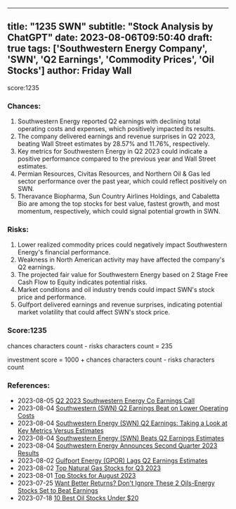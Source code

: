 
---
title: "1235 SWN"
subtitle: "Stock Analysis by ChatGPT"
date: 2023-08-06T09:50:40
draft: true
tags: ['Southwestern Energy Company', 'SWN', 'Q2 Earnings', 'Commodity Prices', 'Oil Stocks']
author: Friday Wall
---

score:1235
### Chances:
1. Southwestern Energy reported Q2 earnings with declining total operating costs and expenses, which positively impacted its results.
2. The company delivered earnings and revenue surprises in Q2 2023, beating Wall Street estimates by 28.57% and 11.76%, respectively.
3. Key metrics for Southwestern Energy in Q2 2023 could indicate a positive performance compared to the previous year and Wall Street estimates.
4. Permian Resources, Civitas Resources, and Northern Oil & Gas led sector performance over the past year, which could reflect positively on SWN.
5. Theravance Biopharma, Sun Country Airlines Holdings, and Cabaletta Bio are among the top stocks for best value, fastest growth, and most momentum, respectively, which could signal potential growth in SWN.
### Risks:
1. Lower realized commodity prices could negatively impact Southwestern Energy's financial performance.
2. Weakness in North American activity may have affected the company's Q2 earnings.
3. The projected fair value for Southwestern Energy based on 2 Stage Free Cash Flow to Equity indicates potential risks.
4. Market conditions and oil industry trends could impact SWN's stock price and performance.
5. Gulfport delivered earnings and revenue surprises, indicating potential market volatility that could affect SWN's stock price.
### Score:1235
chances characters count - risks characters count = 235

investment score = 1000 + chances characters count - risks characters count
### References:
- 2023-08-05 [Q2 2023 Southwestern Energy Co Earnings Call](https://finance.yahoo.com/news/q2-2023-southwestern-energy-co-061221672.html?.tsrc=rss)
- 2023-08-04 [Southwestern (SWN) Q2 Earnings Beat on Lower Operating Costs](https://finance.yahoo.com/news/southwestern-swn-q2-earnings-beat-130400419.html?.tsrc=rss)
- 2023-08-04 [Southwestern Energy (SWN) Q2 Earnings: Taking a Look at Key Metrics Versus Estimates](https://finance.yahoo.com/news/southwestern-energy-swn-q2-earnings-013016432.html?.tsrc=rss)
- 2023-08-04 [Southwestern Energy (SWN) Beats Q2 Earnings Estimates](https://finance.yahoo.com/news/southwestern-energy-swn-beats-q2-223514387.html?.tsrc=rss)
- 2023-08-04 [Southwestern Energy Announces Second Quarter 2023 Results](https://finance.yahoo.com/news/southwestern-energy-announces-second-quarter-202100486.html?.tsrc=rss)
- 2023-08-02 [Gulfport Energy (GPOR) Lags Q2 Earnings Estimates](https://finance.yahoo.com/news/gulfport-energy-gpor-lags-q2-222506375.html?.tsrc=rss)
- 2023-08-02 [Top Natural Gas Stocks for Q3 2023](https://finance.yahoo.com/m/f0922a43-e786-3ae5-9fa4-dd5782ab3d7b/top-natural-gas-stocks-for-q3.html?.tsrc=rss)
- 2023-08-01 [Top Stocks for August 2023](https://finance.yahoo.com/m/faf2c9f1-8055-36ec-a273-e3877cc7bfa7/top-stocks-for-august-2023.html?.tsrc=rss)
- 2023-07-25 [Want Better Returns? Don't Ignore These 2 Oils-Energy Stocks Set to Beat Earnings](https://finance.yahoo.com/news/want-better-returns-dont-ignore-130007032.html?.tsrc=rss)
- 2023-07-18 [10 Best Oil Stocks Under $20](https://finance.yahoo.com/news/10-best-oil-stocks-under-194728737.html?.tsrc=rss)


                